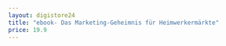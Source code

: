 ```yaml
---
layout: digistore24
title: "ebook- Das Marketing-Geheimnis für Heimwerkermärkte"
price: 19.9
---
```

